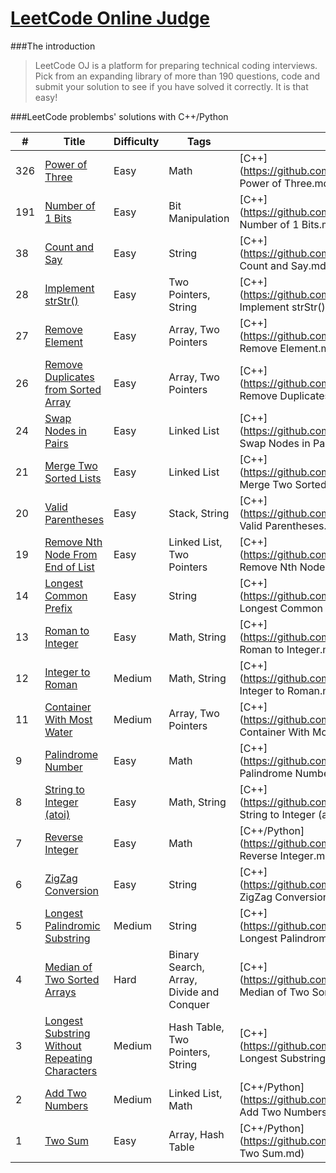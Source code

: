 # [LeetCode Online Judge](https://leetcode.com/)

###The introduction

>LeetCode OJ is a platform for preparing technical coding interviews. Pick from an expanding library of more than 190 questions, code and submit your solution to see if you have solved it correctly. It is that easy!


###LeetCode problembs' solutions with C++/Python
 	
| # | Title | Difficulty | Tags | My solutions |
|---|-------|------------|------------|-------------|
| 326 | [Power of Three](https://leetcode.com/problems/power-of-three/) | Easy | Math | [C++](https://github.com/flyi/LeetCode/blob/master/Algorithms/326. Power of Three.md) |
| 191 | [Number of 1 Bits](https://leetcode.com/problems/number-of-1-bits/) | Easy | Bit Manipulation | [C++](https://github.com/flyi/LeetCode/blob/master/Algorithms/191. Number of 1 Bits.md) |
| 38 | [Count and Say](https://leetcode.com/problems/count-and-say/) | Easy | String | [C++](https://github.com/flyi/LeetCode/blob/master/Algorithms/38. Count and Say.md) |
| 28 | [Implement strStr()](https://leetcode.com/problems/implement-strstr/) | Easy | Two Pointers, String | [C++](https://github.com/flyi/LeetCode/blob/master/Algorithms/28. Implement strStr().md) |
| 27 | [Remove Element](https://leetcode.com/problems/remove-element/) | Easy | Array, Two Pointers | [C++](https://github.com/flyi/LeetCode/blob/master/Algorithms/27. Remove Element.md) |
| 26 | [Remove Duplicates from Sorted Array](https://leetcode.com/problems/remove-duplicates-from-sorted-array/) | Easy | Array, Two Pointers | [C++](https://github.com/flyi/LeetCode/blob/master/Algorithms/26. Remove Duplicates from Sorted Array.md) |
| 24 | [Swap Nodes in Pairs](https://leetcode.com/problems/swap-nodes-in-pairs/) | Easy | Linked List | [C++](https://github.com/flyi/LeetCode/blob/master/Algorithms/24. Swap Nodes in Pairs.md) |
| 21 | [Merge Two Sorted Lists](https://leetcode.com/problems/merge-two-sorted-lists/) | Easy | Linked List | [C++](https://github.com/flyi/LeetCode/blob/master/Algorithms/21. Merge Two Sorted Lists.md) |
| 20 | [Valid Parentheses](https://leetcode.com/problems/valid-parentheses/) | Easy | Stack, String | [C++](https://github.com/flyi/LeetCode/blob/master/Algorithms/20. Valid Parentheses.md) |
| 19 | [Remove Nth Node From End of List](https://leetcode.com/problems/remove-nth-node-from-end-of-list/) | Easy | Linked List, Two Pointers | [C++](https://github.com/flyi/LeetCode/blob/master/Algorithms/19. Remove Nth Node From End of List.md) |
| 14 | [Longest Common Prefix](https://leetcode.com/problems/longest-common-prefix/) | Easy | String | [C++](https://github.com/flyi/LeetCode/blob/master/Algorithms/14. Longest Common Prefix.md) |
| 13 | [Roman to Integer](https://leetcode.com/problems/roman-to-integer/) | Easy | Math, String | [C++](https://github.com/flyi/LeetCode/blob/master/Algorithms/13. Roman to Integer.md) |
| 12 | [Integer to Roman](https://leetcode.com/problems/integer-to-roman/) | Medium | Math, String | [C++](https://github.com/flyi/LeetCode/blob/master/Algorithms/12. Integer to Roman.md) |
| 11 | [Container With Most Water](https://leetcode.com/problems/container-with-most-water/) | Medium | Array, Two Pointers | [C++](https://github.com/flyi/LeetCode/blob/master/Algorithms/11. Container With Most Water.md) |
| 9 | [Palindrome Number](https://leetcode.com/problems/palindrome-number/) | Easy | Math | [C++](https://github.com/flyi/LeetCode/blob/master/Algorithms/9. Palindrome Number.md) |
| 8 | [String to Integer (atoi)](https://leetcode.com/problems/string-to-integer-atoi/) | Easy | Math, String | [C++](https://github.com/flyi/LeetCode/blob/master/Algorithms/8. String to Integer (atoi).md) |
| 7 | [Reverse Integer](https://leetcode.com/problems/reverse-integer/) | Easy | Math | [C++/Python](https://github.com/flyi/LeetCode/blob/master/Algorithms/7. Reverse Integer.md) |
| 6 | [ZigZag Conversion](https://leetcode.com/problems/zigzag-conversion/) | Easy | String | [C++](https://github.com/flyi/LeetCode/blob/master/Algorithms/6. ZigZag Conversion.md) |
| 5 | [Longest Palindromic Substring](https://leetcode.com/problems/longest-palindromic-substring/) | Medium | String | [C++](https://github.com/flyi/LeetCode/blob/master/Algorithms/5. Longest Palindromic Substring.md) |
| 4 | [Median of Two Sorted Arrays](https://leetcode.com/problems/median-of-two-sorted-arrays/) | Hard | Binary Search, Array, Divide and Conquer | [C++](https://github.com/flyi/LeetCode/blob/master/Algorithms/4. Median of Two Sorted Arrays.md) |
| 3 | [Longest Substring Without Repeating Characters](https://leetcode.com/problems/longest-substring-without-repeating-characters/) | Medium | Hash Table, Two Pointers, String | [C++](https://github.com/flyi/LeetCode/blob/master/Algorithms/3. Longest Substring Without Repeating Characters.md) |
| 2 | [Add Two Numbers](https://leetcode.com/problems/add-two-numbers/) | Medium | Linked List, Math | [C++/Python](https://github.com/flyi/LeetCode/blob/master/Algorithms/2. Add Two Numbers.md) |
| 1 | [Two Sum](https://leetcode.com/problems/two-sum/) | Easy | Array, Hash Table | [C++/Python](https://github.com/flyi/LeetCode/blob/master/Algorithms/1. Two Sum.md) |


